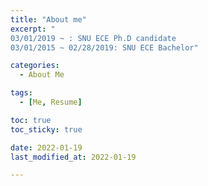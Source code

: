 ```yaml
---
title: "About me"
excerpt: "
03/01/2019 ~ : SNU ECE Ph.D candidate
03/01/2015 ~ 02/28/2019: SNU ECE Bachelor"

categories:
  - About Me

tags:
  - [Me, Resume]

toc: true
toc_sticky: true

date: 2022-01-19
last_modified_at: 2022-01-19

---
```

